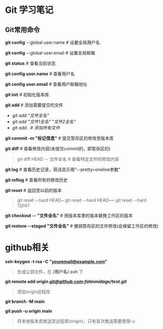 # Git 学习笔记
## Git常用命令
**git config** --global user.name  # 设置全局用户名

**git config** --global user.email # 设置全局邮箱

**git status** # 查看当前状态

**git config user.name** # 查看用户名

**git config user.email** # 查看用户邮箱地址

**git init** # 初始化版本库

**git add** # 添加需要提交的文件
- *git add "文件全名"*
- *git add "文件1全名" "文件2全名"*
- *git add . # 添加所有文件*

**git commit -m "标记信息"** # 提交暂存区的修改至版本库

**git diff** # 查看修改内容(未提交commit的，即暂存区的)
>git diff HEAD -- 文件全名 # 查看特定文件的修改内容

**git log** # 查看历史记录，简洁显示用"--pretty=oneline参数"

**git reflog** # 查看所有的修改历史

**git reset** # 返回至以前的版本
> git reset --hard HEAD~
> git reset --hard HEAD~~
> git reset --hard 12jhk1

**git checkout -- "文件全名"** # 用版本库里的版本替换工作区的版本

**git restore --staged "文件全名"** # 撤销暂存区的文件修改(会保留工作区的修改)

# github相关
**ssh-keygen -t rsa -C "youremail@example.com"**

>生成公钥文件，在 **/用户名/.ssh** 下

**git remote add origin *git@github.com:fatinmidage/test.git***

>添加origin远程库

**git branch -M main**

**git push -u origin main**

>将本地版本库推送至远程库(origin)，只有首次推送需要使用-u